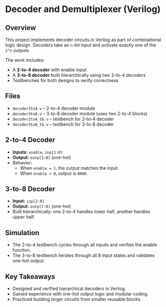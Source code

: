 # Decoder and Demultiplexer (Verilog)

## Overview
This project implements decoder circuits in Verilog as part of combinational logic design. Decoders take an `n`-bit input and activate exactly one of the `2^n` outputs.

The work includes:
- A **2-to-4 decoder** with enable input
- A **3-to-8 decoder** built hierarchically using two 2-to-4 decoders
- Testbenches for both designs to verify correctness

## Files
- `decoder2to4.v` – 2-to-4 decoder module
- `decoder3to8.v` – 3-to-8 decoder module (uses two 2-to-4 blocks)
- `decoder2to4_tb.v` – testbench for 2-to-4 decoder
- `decoder3to8_tb.v` – testbench for 3-to-8 decoder

## 2-to-4 Decoder
- **Inputs:** `enable`, `inp[1:0]`
- **Output:** `outp[3:0]` (one-hot)
- Behavior:
  - When `enable = 1`, the output matches the input.
  - When `enable = 0`, output is `0000`.

## 3-to-8 Decoder
- **Input:** `inp[2:0]`
- **Output:** `outp[7:0]` (one-hot)
- Built hierarchically: one 2-to-4 handles lower half, another handles upper half.

## Simulation
- The 2-to-4 testbench cycles through all inputs and verifies the enable function.
- The 3-to-8 testbench iterates through all 8 input states and validates one-hot output.

## Key Takeaways
- Designed and verified hierarchical decoders in Verilog.
- Gained experience with one-hot output logic and modular coding.
- Practiced building larger circuits from smaller reusable blocks.

